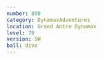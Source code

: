 ```yaml
---
number: 800
category: DynamaxAdventures
location: Grand Antre Dynamax
level: 70
version: SW
ball: dive
---
```

